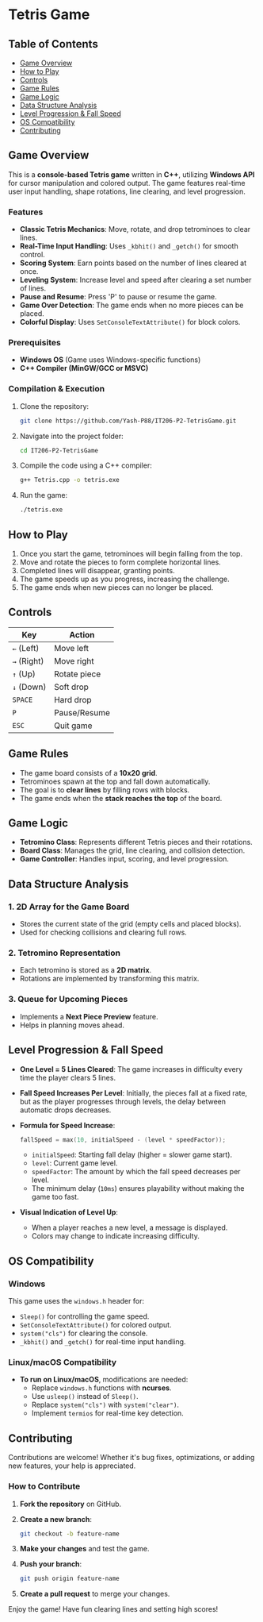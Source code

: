 # Tetris Game

## Table of Contents

- [Game Overview](#game-overview)
- [How to Play](#how-to-play)
- [Controls](#controls)
- [Game Rules](#game-rules)
- [Game Logic](#game-logic)
- [Data Structure Analysis](#data-structure-analysis)
- [Level Progression & Fall Speed](#level-progression--fall-speed)
- [OS Compatibility](#os-compatibility)
- [Contributing](#contributing)

## Game Overview

This is a **console-based Tetris game** written in **C++**, utilizing **Windows API** for cursor manipulation and colored output. The game features real-time user input handling, shape rotations, line clearing, and level progression.

### Features

- **Classic Tetris Mechanics**: Move, rotate, and drop tetrominoes to clear lines.
- **Real-Time Input Handling**: Uses `_kbhit()` and `_getch()` for smooth control.
- **Scoring System**: Earn points based on the number of lines cleared at once.
- **Leveling System**: Increase level and speed after clearing a set number of lines.
- **Pause and Resume**: Press 'P' to pause or resume the game.
- **Game Over Detection**: The game ends when no more pieces can be placed.
- **Colorful Display**: Uses `SetConsoleTextAttribute()` for block colors.

### Prerequisites

- **Windows OS** (Game uses Windows-specific functions)
- **C++ Compiler (MinGW/GCC or MSVC)**

### Compilation & Execution

1. Clone the repository:

   ```bash
   git clone https://github.com/Yash-P88/IT206-P2-TetrisGame.git
   ```

2. Navigate into the project folder:

   ```bash
   cd IT206-P2-TetrisGame
   ```

3. Compile the code using a C++ compiler:

   ```bash
   g++ Tetris.cpp -o tetris.exe
   ```

4. Run the game:

   ```bash
   ./tetris.exe
   ```

## How to Play

1. Once you start the game, tetrominoes will begin falling from the top.
2. Move and rotate the pieces to form complete horizontal lines.
3. Completed lines will disappear, granting points.
4. The game speeds up as you progress, increasing the challenge.
5. The game ends when new pieces can no longer be placed.

## Controls

| Key         | Action       |
| ----------- | ------------ |
| `←` (Left)  | Move left    |
| `→` (Right) | Move right   |
| `↑` (Up)    | Rotate piece |
| `↓` (Down)  | Soft drop    |
| `SPACE`     | Hard drop    |
| `P`         | Pause/Resume |
| `ESC`       | Quit game    |

## Game Rules

- The game board consists of a **10x20 grid**.
- Tetrominoes spawn at the top and fall down automatically.
- The goal is to **clear lines** by filling rows with blocks.
- The game ends when the **stack reaches the top** of the board.

## Game Logic

- **Tetromino Class**: Represents different Tetris pieces and their rotations.
- **Board Class**: Manages the grid, line clearing, and collision detection.
- **Game Controller**: Handles input, scoring, and level progression.

## Data Structure Analysis

### 1. **2D Array for the Game Board**

- Stores the current state of the grid (empty cells and placed blocks).
- Used for checking collisions and clearing full rows.

### 2. **Tetromino Representation**

- Each tetromino is stored as a **2D matrix**.
- Rotations are implemented by transforming this matrix.

### 3. **Queue for Upcoming Pieces**

- Implements a **Next Piece Preview** feature.
- Helps in planning moves ahead.

## Level Progression & Fall Speed

- **One Level = 5 Lines Cleared**: The game increases in difficulty every time the player clears 5 lines.
- **Fall Speed Increases Per Level**: Initially, the pieces fall at a fixed rate, but as the player progresses through levels, the delay between automatic drops decreases.
- **Formula for Speed Increase**:
  
  ```cpp
  fallSpeed = max(10, initialSpeed - (level * speedFactor));
  ```
  
  - `initialSpeed`: Starting fall delay (higher = slower game start).
  - `level`: Current game level.
  - `speedFactor`: The amount by which the fall speed decreases per level.
  - The minimum delay (`10ms`) ensures playability without making the game too fast.

- **Visual Indication of Level Up**:
  - When a player reaches a new level, a message is displayed.
  - Colors may change to indicate increasing difficulty.

## OS Compatibility

### Windows

This game uses the `windows.h` header for:

- `Sleep()` for controlling the game speed.
- `SetConsoleTextAttribute()` for colored output.
- `system("cls")` for clearing the console.
- `_kbhit()` and `_getch()` for real-time input handling.

### Linux/macOS Compatibility

- **To run on Linux/macOS**, modifications are needed:
  - Replace `windows.h` functions with **ncurses**.
  - Use `usleep()` instead of `Sleep()`.
  - Replace `system("cls")` with `system("clear")`.
  - Implement `termios` for real-time key detection.

## Contributing

Contributions are welcome! Whether it's bug fixes, optimizations, or adding new features, your help is appreciated.

### How to Contribute

1. **Fork the repository** on GitHub.
2. **Create a new branch**:

   ```bash
   git checkout -b feature-name
   ```

3. **Make your changes** and test the game.
4. **Push your branch**:

   ```bash
   git push origin feature-name
   ```

5. **Create a pull request** to merge your changes.

Enjoy the game! Have fun clearing lines and setting high scores!
